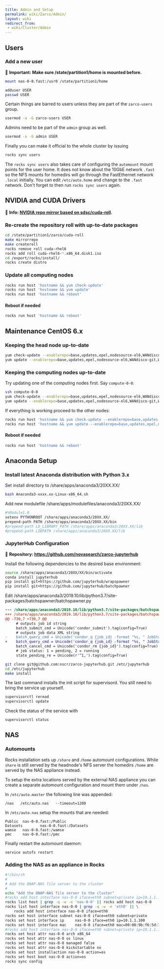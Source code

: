 ```yaml
---
title: Admin and Setup
permalink: wiki/Zarco/Admin/
layout: wiki
redirect_from:
 - wiki/Cluster/Admin
---
```


Users
-----


### Add a new user

📖 **Important: Make sure /state/partition1/home is mounted before.**

```bash
mount nas-0-0.fast:/usr0 /state/partition1/home
```

```bash
adduser USER
passwd USER
```

Certain things are barred to users unless they are part of the `zarco-users` group.

```bash
usermod -a -G zarco-users USER
```

Admins need to be part of the `admin` group as well.

```bash
usermod -a -G admin USER
```

Finally you can make it official to the whole cluster by issuing

```bash
rocks sync users
```

The `rocks sync users` also takes care of configuring the `automount` mount points for the user home. It does not know about the 10GbE network `.fast` so the NFS mounts for homedirs will go through the FastEthernet network `.local` initially. You can edit `/etc/auto.home` and change to the `.fast` network. Don't forget to then run `rocks sync users` again.

NVIDIA and CUDA Drivers
-----------------------

📖 **Info: [NVIDIA repo mirror based on sdsc/cuda-roll](https://github.com/nscr/cuda-roll).**

### Re-create the repository roll with up-to-date packages

```bash
cd /state/partition1/zarco/cuda-roll
make mirrorrepo
make createroll
rocks remove roll cuda-rhel6
rocks add roll cuda-rhel6-*.x86_64.disk1.iso
cd /export/rocks/install/
rocks create distro
```

### Update all computing nodes

```bash
rocks run host 'hostname && yum check-update'
rocks run host 'hostname && yum update'
rocks run host 'hostname && reboot'
```

#### Reboot if needed

```bash
rocks run host 'hostname && reboot'
```

Maintenance CentOS 6.x
----------------------

### Keeping the head node up-to-date

```bash
yum check-update --enablerepo=base,updates,epel,nodesource-el6,WANdisco-git,WANdisco-svn
yum update --enablerepo=base,updates,epel,nodesource-el6,WANdisco-git,WANdisco-svn
```

### Keeping the computing nodes up-to-date

Try updating one of the computing nodes first. Say `compute-0-0`:

```bash
ssh compute-0-0
yum check-update --enablerepo=base,updates,epel,nodesource-el6,WANdisco-git,WANdisco-svn
yum update --enablerepo=base,updates,epel,nodesource-el6,WANdisco-git,WANdisco-svn
```

If everything is working proceed to the other nodes:

```bash
rocks run host 'hostname && yum check-update --enablerepo=base,updates,epel,nodesource-el6,WANdisco-git,WANdisco-svn'
rocks run host 'hostname && yum update --enablerepo=base,updates,epel,nodesource-el6,WANdisco-git,WANdisco-svn'
```

#### Reboot if needed

```bash
rocks run host 'hostname && reboot'
```

Anaconda Setup
--------------

### Install latest Anaconda distribution with Python 3.x

Set install directory to /share/apps/anaconda3/20XX.XX/

```bash
bash Anaconda3-xxxx.xx-Linux-x86_64.sh
```

Add new modulefile /share/apps/modulefiles/anaconda3/20XX.XX/

```bash
#%Module1.0
setenv PYTHONROOT /share/apps/anaconda3/20XX.XX/
prepend-path PATH /share/apps/anaconda3/20XX.XX/bin
#prepend-path LD_LIBRARY_PATH /share/apps/anaconda3/20XX.XX/lib
#prepend-path LIBPATH /share/apps/anaconda3/20XX.XX/lib
```

### JupyterHub Configuration

📖 **Repository: <https://github.com/novasearch/zarco-jupyterhub>**

Install the following dependencies to the desired base environment:

```bash
source /share/apps/anaconda3/20XX/XX/bin/activate
conda install jupyterhub
pip install git+https://github.com/jupyterhub/wrapspawner
pip install git+https://github.com/jupyterhub/batchpawner
```

Edit /share/apps/anaconda3/2019.10/lib/python3.7/site-packages/batchspawner/batchspawner.py

```diff
--- /share/apps/anaconda3/2019.10/lib/python3.7/site-packages/batchspawner/batchspawner.py.orig 2019-10-23 00:33:43.876864465 +0100
+++ /share/apps/anaconda3/2019.10/lib/python3.7/site-packages/batchspawner/batchspawner.py      2019-10-22 23:42:02.422869988 +0100
@@ -730,7 +730,7 @@
     # outputs job id string
     batch_submit_cmd = Unicode('condor_submit').tag(config=True)
     # outputs job data XML string
-    batch_query_cmd = Unicode('condor_q {job_id} -format "%s, " JobStatus -format "%s" RemoteHost -format "\n" True').tag(config=True)
+    batch_query_cmd = Unicode('condor_q {job_id} -format "%s, " JobStatus -format "%s" RemoteHost').tag(config=True)
     batch_cancel_cmd = Unicode('condor_rm {job_id}').tag(config=True)
     # job status: 1 = pending, 2 = running
     state_pending_re = Unicode(r'^1,').tag(config=True)
```

```bash
git clone git@github.com:nscr/zarco-jupyterhub.git /etc/jupyterhub
cd /etc/jupyterhub
make install
```

The last command installs the init script for supervisord. You still need to bring the service up yourself.

```bash
supervisorctl reread
supervisorctl update
```

Check the status of the service with

```bash
supervisorctl status
```

NAS
---

### Automounts

Rocks installation sets up `/share` and `/home` automount configurations. While `share` is still served by the headnode's NFS server the homedirs `/home` are served by the NAS appliance instead.

To setup the extra locations served by the external NAS appliance you can create a separate automount configuration and mount them under `/nas`.

In `/etc/auto.master` the following line was appended:

```
/nas   /etc/auto.nas   --timeout=1200
```

In  `/etc/auto.nas` setup the mounts that are needed:

```
Public  nas-0-0.fast:/Public
Datasets        nas-0-0.fast:/Datasets
wamse   nas-0-0.fast:/wamse
pmc     nas-0-0.fast:/pmc
```

Finally restart the automount daemon:

```
service autofs restart
```

### Adding the NAS as an appliance in Rocks

```bash
#!/bin/sh
#
# Add the QNAP-NAS file server to the cluster
#
echo "Add the QNAP-NAS file server to the cluster"
#rocks add host interface nas-0-0 iface=eth0 subnet=private ip=10.1.1.100 mac=00:08:9b:f6:5d:75
rocks list host | grep -q -w -e 'nas-0-0' || rocks add host nas-0-0
rocks list host interface nas-0-0 | grep -q -w -e 'eth0' || \
    rocks add host interface nas-0-0 iface=eth0
rocks set host interface subnet nas-0-0 iface=eth0 subnet=private
rocks set host interface ip     nas-0-0 iface=eth0 ip=10.1.1.100
rocks set host interface mac    nas-0-0 iface=eth0 mac=00:08:9b:f6:5d:75
#rocks add host interface nas-0-0 iface=eth0 subnet=private ip=10.1.1.100 mac=00:08:9b:f6:5d:75
rocks set host attr nas-0-0 arch x86_64
rocks set host attr nas-0-0 os linux
rocks set host attr nas-0-0 managed false
rocks set host attr nas-0-0 kickstartable no
rocks set host installaction nas-0-0 action=os
rocks set host boot nas-0-0 action=os
rocks sync config
```
